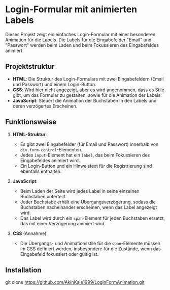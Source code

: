 # Login-Formular mit animierten Labels

Dieses Projekt zeigt ein einfaches Login-Formular mit einer besonderen Animation für die Labels. Die Labels für die Eingabefelder "Email" und "Passwort" werden beim Laden und beim Fokussieren des Eingabefeldes animiert.

## Projektstruktur

- **HTML**: Die Struktur des Login-Formulars mit zwei Eingabefeldern (Email und Passwort) und einem Login-Button.
- **CSS**: Wird hier nicht angezeigt, aber es wird angenommen, dass es Stile gibt, um das Formular zu gestalten, sowie für die Animation der Labels.
- **JavaScript**: Steuert die Animation der Buchstaben in den Labels und deren verzögertes Erscheinen.

## Funktionsweise

1. **HTML-Struktur**:
   - Es gibt zwei Eingabefelder (für Email und Passwort) innerhalb von `div.form-control`-Elementen.
   - Jedes `input`-Element hat ein `label`, das beim Fokussieren des Eingabefeldes animiert wird.
   - Ein Login-Button und ein Hinweistext für die Registrierung sind ebenfalls enthalten.

2. **JavaScript**:
   - Beim Laden der Seite wird jedes Label in seine einzelnen Buchstaben unterteilt.
   - Jeder Buchstabe erhält eine Übergangsverzögerung, sodass die Buchstaben nacheinander erscheinen, wenn das Label angezeigt wird.
   - Das Label wird durch ein `span`-Element für jeden Buchstaben ersetzt, das mit einer Verzögerung animiert wird.

3. **CSS** (Annahme):
   - Die Übergangs- und Animationsstile für die `span`-Elemente müssen im CSS definiert werden, insbesondere für die Zustände, wenn das Eingabefeld fokussiert oder gültig ist.

## Installation

git clone https://github.com/AkinKale1999/LoginFormAnimation.git
